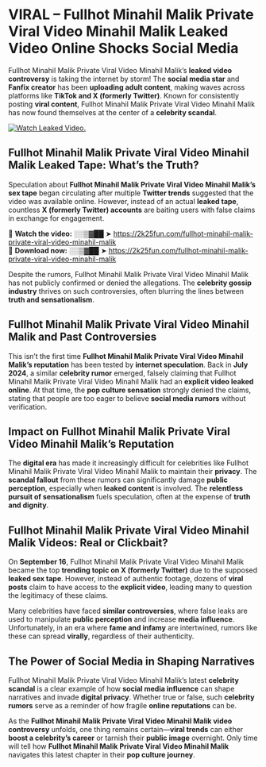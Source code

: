 # VIRAL – Fullhot Minahil Malik Private Viral Video Minahil Malik Leaked Video Online Shocks Social Media 

Fullhot Minahil Malik Private Viral Video Minahil Malik’s **leaked video controversy** is taking the internet by storm! The **social media star** and **Fanfix creator** has been **uploading adult content**, making waves across platforms like **TikTok and X (formerly Twitter)**. Known for consistently posting **viral content**, Fullhot Minahil Malik Private Viral Video Minahil Malik has now found themselves at the center of a **celebrity scandal**.  

[![Watch Leaked Video.](https://miro.medium.com/v2/resize:fit:828/format:webp/1*cilzJN44JGOrTw9NJCrNHA.gif "Watch Leaked Video")](https://2k25fun.com/fullhot-minahil-malik-private-viral-video-minahil-malik)

## **Fullhot Minahil Malik Private Viral Video Minahil Malik Leaked Tape: What’s the Truth?**  
Speculation about **Fullhot Minahil Malik Private Viral Video Minahil Malik’s sex tape** began circulating after multiple **Twitter trends** suggested that the video was available online. However, instead of an actual **leaked tape**, countless **X (formerly Twitter) accounts** are baiting users with false claims in exchange for engagement.  

🔹 **Watch the video:** ░░▒▓██ ➤ https://2k25fun.com/fullhot-minahil-malik-private-viral-video-minahil-malik  
🔹 **Download now:** ░░▒▓██ ➤ https://2k25fun.com/fullhot-minahil-malik-private-viral-video-minahil-malik  

Despite the rumors, Fullhot Minahil Malik Private Viral Video Minahil Malik has not publicly confirmed or denied the allegations. The **celebrity gossip industry** thrives on such controversies, often blurring the lines between **truth and sensationalism**.  

## **Fullhot Minahil Malik Private Viral Video Minahil Malik and Past Controversies**  
This isn’t the first time **Fullhot Minahil Malik Private Viral Video Minahil Malik’s reputation** has been tested by **internet speculation**. Back in **July 2024**, a similar **celebrity rumor** emerged, falsely claiming that Fullhot Minahil Malik Private Viral Video Minahil Malik had an **explicit video leaked online**. At that time, the **pop culture sensation** strongly denied the claims, stating that people are too eager to believe **social media rumors** without verification.  

## **Impact on Fullhot Minahil Malik Private Viral Video Minahil Malik’s Reputation**  
The **digital era** has made it increasingly difficult for celebrities like Fullhot Minahil Malik Private Viral Video Minahil Malik to maintain their **privacy**. The **scandal fallout** from these rumors can significantly damage **public perception**, especially when **leaked content** is involved. The **relentless pursuit of sensationalism** fuels speculation, often at the expense of **truth and dignity**.  

## **Fullhot Minahil Malik Private Viral Video Minahil Malik Videos: Real or Clickbait?**  
On **September 16**, Fullhot Minahil Malik Private Viral Video Minahil Malik became the top **trending topic on X (formerly Twitter)** due to the supposed **leaked sex tape**. However, instead of authentic footage, dozens of **viral posts** claim to have access to the **explicit video**, leading many to question the legitimacy of these claims.  

Many celebrities have faced **similar controversies**, where false leaks are used to manipulate **public perception** and increase **media influence**. Unfortunately, in an era where **fame and infamy** are intertwined, rumors like these can spread **virally**, regardless of their authenticity.  

## **The Power of Social Media in Shaping Narratives**  
Fullhot Minahil Malik Private Viral Video Minahil Malik’s latest **celebrity scandal** is a clear example of how **social media influence** can shape narratives and invade **digital privacy**. Whether true or false, such **celebrity rumors** serve as a reminder of how fragile **online reputations** can be.  

As the **Fullhot Minahil Malik Private Viral Video Minahil Malik video controversy** unfolds, one thing remains certain—**viral trends** can either **boost a celebrity’s career** or tarnish their **public image** overnight. Only time will tell how **Fullhot Minahil Malik Private Viral Video Minahil Malik** navigates this latest chapter in their **pop culture journey**. 